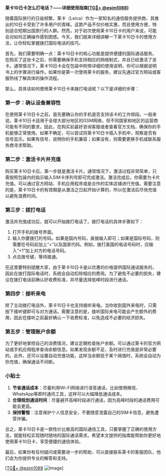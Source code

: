 **莱卡10日卡怎么打电话？——详细使用指南[[TG💪+ @esim1088](https://t.me/s/esim1088)]**

随着国际旅行的日益频繁，莱卡（Leica）作为一家知名的通信服务提供商，其推出的10日卡受到了许多用户的青睐。这款产品不仅价格实惠，而且使用方便，特别适合短期出国旅行的人群。然而，对于初次使用莱卡10日卡的用户来说，可能会对如何正确操作感到困惑。今天，我们就来详细讲解一下莱卡10日卡的使用方法，让你轻松掌握拨打国际电话的技巧。

首先，我们需要明确一点：莱卡10日卡的核心功能是提供便捷的国际通话服务。在购买了这张卡之后，你需要确保手机支持相应的网络制式，并且已经激活了该卡。通常情况下，莱卡10日卡会在包装中附带详细的使用说明，你可以根据说明书上的步骤进行操作。如果你是第一次使用莱卡的服务，建议先通过官方网站或客服热线了解具体的操作流程。

那么，具体该如何使用莱卡10日卡来拨打电话呢？以下是详细的步骤：

### 第一步：确认设备兼容性

在使用莱卡10日卡之前，首先要确认你的手机是否支持该卡的工作频段。一般来说，莱卡10日卡适用于全球大部分地区的GSM网络，但不同国家和地区的运营商可能有不同的要求。因此，在购买前最好咨询客服或者查看官方文档，确保你的手机能够正常使用。如果不确定，可以尝试将莱卡10日卡插入手机中，观察是否有信号显示。如果有信号，说明你的手机兼容；如果没有，则需要更换手机或联系服务商寻求帮助。

### 第二步：激活卡片并充值

购买莱卡10日卡后，第一步就是激活卡片。通常情况下，激活过程非常简单，只需按照包装内的指示输入SIM卡序列号即可完成激活。激活完成后，你需要为卡片充值。可以通过官方网站、手机应用程序或是合作的实体店铺进行充值。需要注意的是，莱卡10日卡的有效期是从激活之日起开始计算的，所以在激活后尽快充值以避免浪费时间。

### 第三步：拨打电话

激活并充值成功后，就可以开始拨打电话了。拨打电话的具体步骤如下：
1. 打开手机的拨号界面。
2. 输入你要拨打的号码。如果是国内号码，直接输入即可；如果是国际号码，则需要在号码前加上“+”以及国家代码。例如，拨打美国的电话号码时，应输入“+1”加上对方的电话号码。
3. 点击拨号键，等待接通。

在这里要特别提醒大家，由于莱卡10日卡是以优惠的价格提供国际通话服务的，因此在拨打国际电话时，系统会自动扣除相应的费用。为了避免不必要的损失，建议在拨打电话前确认好收费标准，并尽量选择低峰时段进行通话。

### 第四步：接听来电

除了主动拨打电话外，莱卡10日卡也支持接听来电。当你收到国外来电时，只需按下接听键即可与对方通话。需要注意的是，接听国际来电可能会产生额外的费用，因此在接听之前最好确认一下收费标准，以免造成不必要的经济损失。

### 第五步：管理账户余额

为了更好地掌控自己的消费情况，建议定期检查账户余额。可以通过莱卡的官方网站或手机应用程序查询余额信息。如果发现余额不足，及时进行充值是非常必要的。此外，还可以设置自动充值功能，这样当余额低于某个阈值时，系统会自动为你充值，确保通话不间断。

### 小贴士

1. **节省通话成本**：尽量利用Wi-Fi网络进行语音通话，比如使用微信、WhatsApp等即时通讯工具，这样可以大幅降低通话成本。
2. **合理规划通话时间**：尽量避开高峰时段进行通话，因为高峰时段的通话费用可能会更高。
3. **保持警惕**：注意保护个人信息安全，不要随意泄露自己的SIM卡信息，避免遭受诈骗。

总之，莱卡10日卡是一款性价比极高的国际通信工具，只要掌握了正确的使用方法，就能轻松实现随时随地的国际通话需求。希望本文提供的指南能帮助你更好地使用莱卡10日卡，享受便捷的通信体验。

最后，如果你有任何疑问或需要进一步的帮助，可以直接联系莱卡的客服团队，他们会为你提供专业的解答和支持。

[[TG💪+ @esim1088](https://t.me/s/esim1088) ![Image](https://i.postimg.cc/4NQfJmqS/Snipaste-2025-05-13-00-14-12.png)]